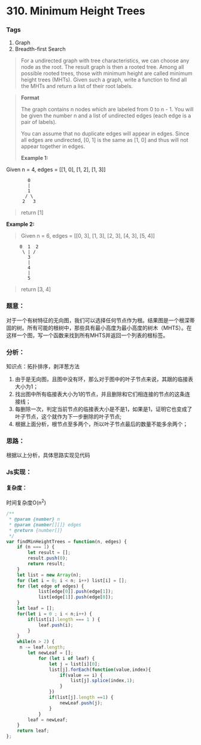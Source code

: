 # 310. Minimum Height Trees
### Tags
1. Graph
2. Breadth-first Search

>For a undirected graph with tree characteristics, we can choose any node as the root. The result graph is then a rooted tree. Among all possible rooted trees, those with minimum height are called minimum height trees (MHTs). Given such a graph, write a function to find all the MHTs and return a list of their root labels.

>**Format**
>
>The graph contains n nodes which are labeled from 0 to n - 1. You will be given the number n and a list of undirected edges (each edge is a pair of labels).
>
>You can assume that no duplicate edges will appear in edges. Since all edges are undirected, [0, 1] is the same as [1, 0] and thus will not appear together in edges.
>
>**Example 1:**
>
Given n = 4, edges = [[1, 0], [1, 2], [1, 3]]
```
        0
        |
        1
       / \
      2   3
```
>return [1]
>
**Example 2:**
>
>Given n = 6, edges = [[0, 3], [1, 3], [2, 3], [4, 3], [5, 4]]
```
     0  1  2
      \ | /
        3
        |
        4
        |
        5
```
>return [3, 4]

### 题意：
对于一个有树特征的无向图，我们可以选择任何节点作为根。结果图是一个根深蒂固的树。所有可能的根树中，那些具有最小高度为最小高度的树木（MHTS）。在这样一个图，写一个函数来找到所有MHTS并返回一个列表的根标签。

### 分析：
知识点：拓扑排序，剥洋葱方法

1. 由于是无向图，且图中没有环，那么对于图中的叶子节点来说，其跟的临接表大小为1；
2. 找出图中所有临接表大小为1的节点，并且删除和它们相连接的节点的这条连接线；
3. 每删除一次，判定当前节点的临接表大小是不是1，如果是1，证明它也变成了叶子节点，这个就作为下一步删除的叶子节点;
4. 根据上面分析，根节点至多两个，所以叶子节点最后的数量不能多余两个；

### 思路：
根据以上分析，具体思路实现见代码

### Js实现：
#### 复杂度：
时间复杂度O(n<sup>2</sup>)

```js
/**
 * @param {number} n
 * @param {number[][]} edges
 * @return {number[]}
 */
var findMinHeightTrees = function(n, edges) {
    if (n === 1) {
        let result = [];
        result.push(0);
        return result;
    }
    let list = new Array(n);
    for (let i = 0; i < n; i++) list[i] = [];
    for (let edge of edges) {
            list[edge[0]].push(edge[1]);
            list[edge[1]].push(edge[0]);
    }
    let leaf = [];
    for(let i = 0 ; i < n;i++) {
        if(list[i].length === 1 ) {
            leaf.push(i);
        }
    }
    while(n > 2) {
     n -= leaf.length;
        let newLeaf = [];
            for (let i of leaf) {
                let j = list[i][0];
                list[j].forEach(function(value,index){
                    if(value == i) {
                        list[j].splice(index,1);
                    }
                })
                if(list[j].length ==1) {
                    newLeaf.push(j);
                }
            }
        leaf = newLeaf;
    }
    return leaf;
};
```









